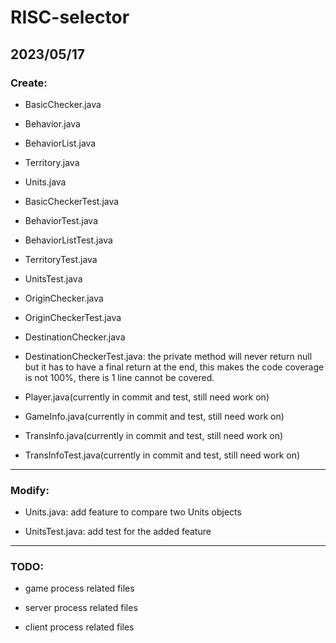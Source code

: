 # RISC-selector
## 2023/05/17
### Create: 

- BasicChecker.java

- Behavior.java

- BehaviorList.java

- Territory.java

- Units.java

- BasicCheckerTest.java

- BehaviorTest.java

- BehaviorListTest.java

- TerritoryTest.java

- UnitsTest.java

- OriginChecker.java

- OriginCheckerTest.java

- DestinationChecker.java

- DestinationCheckerTest.java: the private method will never return null but it has to have a final return at the end, this makes the code coverage is not 100%, there is 1 line cannot be covered.

- Player.java(currently in commit and test, still need work on)

- GameInfo.java(currently in commit and test, still need work on)


- TransInfo.java(currently in commit and test, still need work on)

- TransInfoTest.java(currently in commit and test, still need work on)

---

### Modify:

- Units.java: add feature to compare two Units objects

- UnitsTest.java: add test for the added feature

---

### TODO:

- game process related files

- server process related files

- client process related files